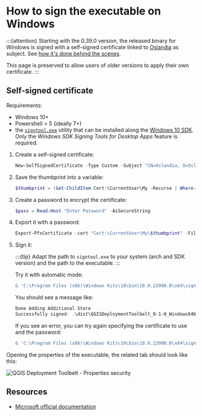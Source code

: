 # How to sign the executable on Windows

:::{attention}
Starting with the 0.39.0 version, the released binary for Windows is signed with a self-signed certificate linked to [Oslandia](https://oslandia.com/) as subject. See [how it's done behind the scenes](../development/signing_binary.md).

This page is preserved to allow users of older versions to apply their own certificate.
:::

## Self-signed certificate

Requirements:

- Windows 10+
- Powershell > 5 (ideally 7+)
- the [`signtool.exe`](https://aka.ms/signtool) utility that can be installed along the [Windows 10 SDK](https://developer.microsoft.com/windows/downloads/windows-10-sdk/). Only the *Windows SDK Signing Tools for Desktop Apps* feature is required.

1. Create a self-signed certificate:

    ```powershell
    New-SelfSignedCertificate -Type Custom -Subject "CN=Oslandia, O=Oslandia, C=FR" -KeyUsage DigitalSignature -FriendlyName "QGIS Deployment Toolbelt" -CertStoreLocation "Cert:\CurrentUser\My" -TextExtension @("2.5.29.37={text}1.3.6.1.5.5.7.3.3", "2.5.29.19={text}")
    ```

1. Save the thumbprint into a variable:

    ```powershell
    $thumbprint = (Get-ChildItem Cert:\CurrentUser\My -Recurse | Where-Object { $_.FriendlyName -like "QGIS Deployment*" }).Thumbprint
    ```

1. Create a password to encrypt the certificate:

    ```powershell
    $pass = Read-Host "Enter Password" -AsSecureString
    ```

1. Export it with a password:

    ```powershell
    Export-PfxCertificate -cert "Cert:\CurrentUser\My\$thumbprint" -FilePath ssc_oslandia_qdeploymenttoolbelt.pfx -Password $pass
    ```

1. Sign it:

    :::{tip}
    Adapt the path to `signtool.exe` to your system (arch and SDK version) and the path to the executable.
    :::

    Try it with automatic mode:

    ```powershell
    & 'C:\Program Files (x86)\Windows Kits\10\bin\10.0.22000.0\x64\signtool.exe' sign /a /fd SHA256 /td SHA256 /tr http://timestamp.comodoca.com/rfc3161 .\dist\QGISDeploymentToolbelt_0-1-0_Windows64bit_Python3-8.exe
    ```

    You should see a message like:

    ```powershell
    Done Adding Additional Store
    Successfully signed: .\dist\QGISDeploymentToolbelt_0-1-0_Windows64bit_Python3-8.exe
    ```

    If you see an error, you can try again specifying the certificate to use and the password:

    ```powershell
    & 'C:\Program Files (x86)\Windows Kits\10\bin\10.0.22000.0\x64\signtool.exe' sign /a /fd SHA256 /f ssc_oslandia_qdeploymenttoolbelt.pfx /P $pass /td SHA256 /tr http://timestamp.comodoca.com/rfc3161  
    ```

Opening the properties of the executable, the related tab should look like this:

![QGIS Deployment Toolbelt - Properties security](../static/executable_windows_properties_signed.png)

## Resources

- [Microsoft official documentation](https://docs.microsoft.com/en-us/windows/msix/package/create-certificate-package-signing)
